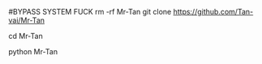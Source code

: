 #BYPASS SYSTEM FUCK
rm -rf Mr-Tan
git clone https://github.com/Tan-vai/Mr-Tan 

cd Mr-Tan 


python Mr-Tan
